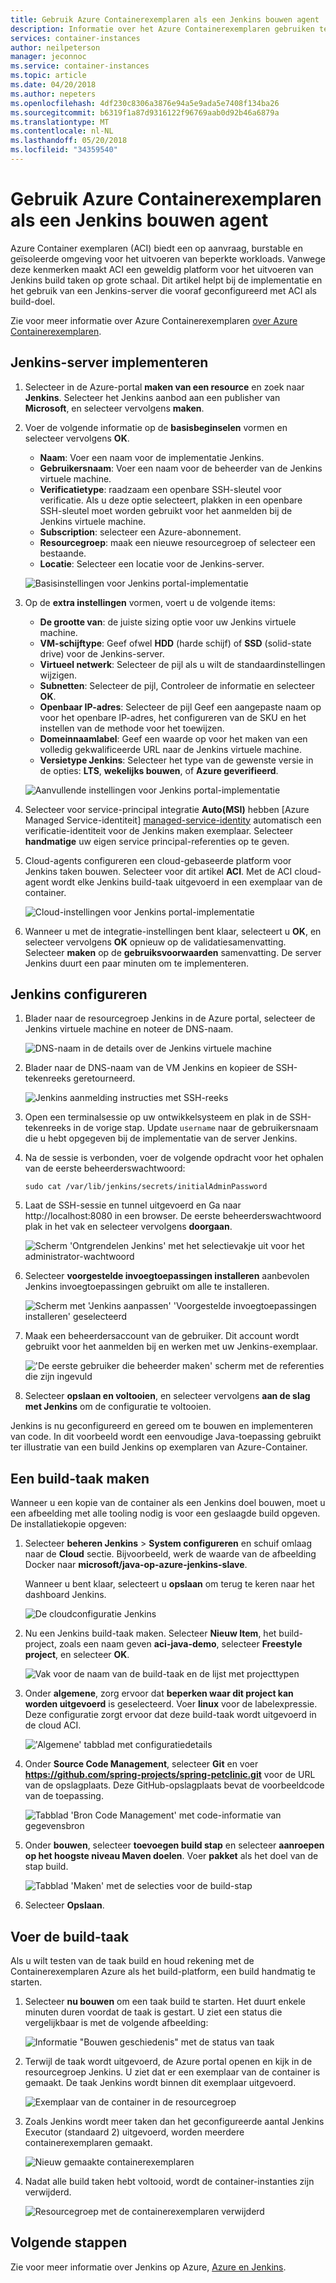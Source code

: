 ```yaml
---
title: Gebruik Azure Containerexemplaren als een Jenkins bouwen agent
description: Informatie over het Azure Containerexemplaren gebruiken terwijl een Jenkins agent maakt.
services: container-instances
author: neilpeterson
manager: jeconnoc
ms.service: container-instances
ms.topic: article
ms.date: 04/20/2018
ms.author: nepeters
ms.openlocfilehash: 4df230c8306a3876e94a5e9ada5e7408f134ba26
ms.sourcegitcommit: b6319f1a87d9316122f96769aab0d92b46a6879a
ms.translationtype: MT
ms.contentlocale: nl-NL
ms.lasthandoff: 05/20/2018
ms.locfileid: "34359540"
---
```

# <a name="use-azure-container-instances-as-a-jenkins-build-agent"></a>Gebruik Azure Containerexemplaren als een Jenkins bouwen agent

Azure Container exemplaren (ACI) biedt een op aanvraag, burstable en geïsoleerde omgeving voor het uitvoeren van beperkte workloads. Vanwege deze kenmerken maakt ACI een geweldig platform voor het uitvoeren van Jenkins build taken op grote schaal. Dit artikel helpt bij de implementatie en het gebruik van een Jenkins-server die vooraf geconfigureerd met ACI als build-doel.

Zie voor meer informatie over Azure Containerexemplaren [over Azure Containerexemplaren][about-aci].

## <a name="deploy-a-jenkins-server"></a>Jenkins-server implementeren

1. Selecteer in de Azure-portal **maken van een resource** en zoek naar **Jenkins**. Selecteer het Jenkins aanbod aan een publisher van **Microsoft**, en selecteer vervolgens **maken**.

2. Voer de volgende informatie op de **basisbeginselen** vormen en selecteer vervolgens **OK**.

   - **Naam**: Voer een naam voor de implementatie Jenkins.
   - **Gebruikersnaam**: Voer een naam voor de beheerder van de Jenkins virtuele machine.
   - **Verificatietype**: raadzaam een openbare SSH-sleutel voor verificatie. Als u deze optie selecteert, plakken in een openbare SSH-sleutel moet worden gebruikt voor het aanmelden bij de Jenkins virtuele machine.
   - **Subscription**: selecteer een Azure-abonnement.
   - **Resourcegroep**: maak een nieuwe resourcegroep of selecteer een bestaande.
   - **Locatie**: Selecteer een locatie voor de Jenkins-server.

   ![Basisinstellingen voor Jenkins portal-implementatie](./media/container-instances-jenkins/jenkins-portal-01.png)

3. Op de **extra instellingen** vormen, voert u de volgende items:

   - **De grootte van**: de juiste sizing optie voor uw Jenkins virtuele machine.
   - **VM-schijftype**: Geef ofwel **HDD** (harde schijf) of **SSD** (solid-state drive) voor de Jenkins-server.
   - **Virtueel netwerk**: Selecteer de pijl als u wilt de standaardinstellingen wijzigen.
   - **Subnetten**: Selecteer de pijl, Controleer de informatie en selecteer **OK**.
   - **Openbaar IP-adres**: Selecteer de pijl Geef een aangepaste naam op voor het openbare IP-adres, het configureren van de SKU en het instellen van de methode voor het toewijzen.
   - **Domeinnaamlabel**: Geef een waarde op voor het maken van een volledig gekwalificeerde URL naar de Jenkins virtuele machine.
   - **Versietype Jenkins**: Selecteer het type van de gewenste versie in de opties: **LTS**, **wekelijks bouwen**, of **Azure geverifieerd**.

   ![Aanvullende instellingen voor Jenkins portal-implementatie](./media/container-instances-jenkins/jenkins-portal-02.png)

4. Selecteer voor service-principal integratie **Auto(MSI)** hebben [Azure Managed Service-identiteit] [ managed-service-identity] automatisch een verificatie-identiteit voor de Jenkins maken exemplaar. Selecteer **handmatige** uw eigen service principal-referenties op te geven.

5. Cloud-agents configureren een cloud-gebaseerde platform voor Jenkins taken bouwen. Selecteer voor dit artikel **ACI**. Met de ACI cloud-agent wordt elke Jenkins build-taak uitgevoerd in een exemplaar van de container.

   ![Cloud-instellingen voor Jenkins portal-implementatie](./media/container-instances-jenkins/jenkins-portal-03.png)

6. Wanneer u met de integratie-instellingen bent klaar, selecteert u **OK**, en selecteer vervolgens **OK** opnieuw op de validatiesamenvatting. Selecteer **maken** op de **gebruiksvoorwaarden** samenvatting. De server Jenkins duurt een paar minuten om te implementeren.

## <a name="configure-jenkins"></a>Jenkins configureren

1. Blader naar de resourcegroep Jenkins in de Azure portal, selecteer de Jenkins virtuele machine en noteer de DNS-naam.

   ![DNS-naam in de details over de Jenkins virtuele machine](./media/container-instances-jenkins/jenkins-portal-fqdn.png)

2. Blader naar de DNS-naam van de VM Jenkins en kopieer de SSH-tekenreeks geretourneerd.

   ![Jenkins aanmelding instructies met SSH-reeks](./media/container-instances-jenkins/jenkins-portal-04.png)

3. Open een terminalsessie op uw ontwikkelsysteem en plak in de SSH-tekenreeks in de vorige stap. Update `username` naar de gebruikersnaam die u hebt opgegeven bij de implementatie van de server Jenkins.

4. Na de sessie is verbonden, voer de volgende opdracht voor het ophalen van de eerste beheerderswachtwoord:

   ```
   sudo cat /var/lib/jenkins/secrets/initialAdminPassword
   ```

5. Laat de SSH-sessie en tunnel uitgevoerd en Ga naar http://localhost:8080 in een browser. De eerste beheerderswachtwoord plak in het vak en selecteer vervolgens **doorgaan**.

   ![Scherm 'Ontgrendelen Jenkins' met het selectievakje uit voor het administrator-wachtwoord](./media/container-instances-jenkins/jenkins-portal-05.png)

6. Selecteer **voorgestelde invoegtoepassingen installeren** aanbevolen Jenkins invoegtoepassingen gebruikt om alle te installeren.

   ![Scherm met 'Jenkins aanpassen' 'Voorgestelde invoegtoepassingen installeren' geselecteerd](./media/container-instances-jenkins/jenkins-portal-06.png)

7. Maak een beheerdersaccount van de gebruiker. Dit account wordt gebruikt voor het aanmelden bij en werken met uw Jenkins-exemplaar.

   !['De eerste gebruiker die beheerder maken' scherm met de referenties die zijn ingevuld](./media/container-instances-jenkins/jenkins-portal-07.png)

8. Selecteer **opslaan en voltooien**, en selecteer vervolgens **aan de slag met Jenkins** om de configuratie te voltooien.

Jenkins is nu geconfigureerd en gereed om te bouwen en implementeren van code. In dit voorbeeld wordt een eenvoudige Java-toepassing gebruikt ter illustratie van een build Jenkins op exemplaren van Azure-Container.

## <a name="create-a-build-job"></a>Een build-taak maken

Wanneer u een kopie van de container als een Jenkins doel bouwen, moet u een afbeelding met alle tooling nodig is voor een geslaagde build opgeven. De installatiekopie opgeven:

1. Selecteer **beheren Jenkins** > **System configureren** en schuif omlaag naar de **Cloud** sectie. Bijvoorbeeld, werk de waarde van de afbeelding Docker naar **microsoft/java-op-azure-jenkins-slave**.

   Wanneer u bent klaar, selecteert u **opslaan** om terug te keren naar het dashboard Jenkins.

   ![De cloudconfiguratie Jenkins](./media/container-instances-jenkins/jenkins-aci-image.png)

2. Nu een Jenkins build-taak maken. Selecteer **Nieuw Item**, het build-project, zoals een naam geven **aci-java-demo**, selecteer **Freestyle project**, en selecteer **OK**.

   ![Vak voor de naam van de build-taak en de lijst met projecttypen](./media/container-instances-jenkins/jenkins-new-job.png)

3. Onder **algemene**, zorg ervoor dat **beperken waar dit project kan worden uitgevoerd** is geselecteerd. Voer **linux** voor de labelexpressie. Deze configuratie zorgt ervoor dat deze build-taak wordt uitgevoerd in de cloud ACI.

   !['Algemene' tabblad met configuratiedetails](./media/container-instances-jenkins/jenkins-job-01.png)

4. Onder **Source Code Management**, selecteer **Git** en voer **https://github.com/spring-projects/spring-petclinic.git** voor de URL van de opslagplaats. Deze GitHub-opslagplaats bevat de voorbeeldcode van de toepassing.

   ![Tabblad 'Bron Code Management' met code-informatie van gegevensbron](./media/container-instances-jenkins/jenkins-job-02.png)

5. Onder **bouwen**, selecteer **toevoegen build stap** en selecteer **aanroepen op het hoogste niveau Maven doelen**. Voer **pakket** als het doel van de stap build.

   ![Tabblad 'Maken' met de selecties voor de build-stap](./media/container-instances-jenkins/jenkins-job-03.png)

6. Selecteer **Opslaan**.

## <a name="run-the-build-job"></a>Voer de build-taak

Als u wilt testen van de taak build en houd rekening met de Containerexemplaren Azure als het build-platform, een build handmatig te starten.

1. Selecteer **nu bouwen** om een taak build te starten. Het duurt enkele minuten duren voordat de taak is gestart. U ziet een status die vergelijkbaar is met de volgende afbeelding:

   ![Informatie "Bouwen geschiedenis" met de status van taak](./media/container-instances-jenkins/jenkins-job-status.png)

2. Terwijl de taak wordt uitgevoerd, de Azure portal openen en kijk in de resourcegroep Jenkins. U ziet dat er een exemplaar van de container is gemaakt. De taak Jenkins wordt binnen dit exemplaar uitgevoerd.

   ![Exemplaar van de container in de resourcegroep](./media/container-instances-jenkins/jenkins-aci.png)

3. Zoals Jenkins wordt meer taken dan het geconfigureerde aantal Jenkins Executor (standaard 2) uitgevoerd, worden meerdere containerexemplaren gemaakt.

   ![Nieuw gemaakte containerexemplaren](./media/container-instances-jenkins/jenkins-aci-multi.png)

4. Nadat alle build taken hebt voltooid, wordt de container-instanties zijn verwijderd.

   ![Resourcegroep met de containerexemplaren verwijderd](./media/container-instances-jenkins/jenkins-aci-none.png)

## <a name="next-steps"></a>Volgende stappen

Zie voor meer informatie over Jenkins op Azure, [Azure en Jenkins][jenkins-azure].

<!-- LINKS - internal -->
[about-aci]: ./container-instances-overview.md
[jenkins-azure]: ../jenkins/overview.md
[managed-service-identity]: ../active-directory/managed-service-identity/overview.md